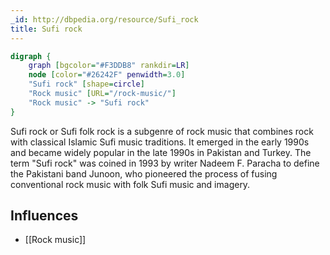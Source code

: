 ```yaml
---
_id: http://dbpedia.org/resource/Sufi_rock
title: Sufi rock
---
```


```dot
digraph {
	graph [bgcolor="#F3DDB8" rankdir=LR]
	node [color="#26242F" penwidth=3.0]
	"Sufi rock" [shape=circle]
	"Rock music" [URL="/rock-music/"]
	"Rock music" -> "Sufi rock"
}
```

Sufi rock or Sufi folk rock is a subgenre of rock music that combines rock with classical Islamic Sufi music traditions. It emerged in the early 1990s and became widely popular in the late 1990s in Pakistan and Turkey. The term "Sufi rock" was coined in 1993 by writer Nadeem F. Paracha to define the Pakistani band Junoon, who pioneered the process of fusing conventional rock music with folk Sufi music and imagery.

## Influences
- [[Rock music]]
